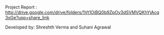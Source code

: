 Project Report : http://drive.google.com/drive/folders/1Vt1OiBQ0b9ZpOv3dSVMVQKhYjAcq3xGe?usp=share_link

Developed by: Shreshth Verma and Suhani Agrawal
